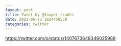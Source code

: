 ```yaml
--- 
layout: post 
title: Tweet by @1super_trades 
date: 2021-06-23 1624450539 
categories: twitter 
--- 
```

https://twitter.com/o/status/1407673648346025988